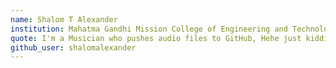 ```yaml
---
name: Shalom T Alexander  
institution: Mahatma Gandhi Mission College of Engineering and Technology, Noida-62
quote: I'm a Musician who pushes audio files to GitHub, Hehe just kiddin!.
github_user: shalomalexander
---
```

